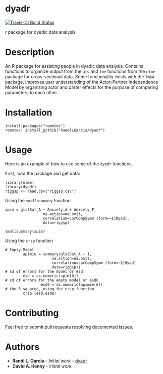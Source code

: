 # dyadr
[![Travis-CI Build Status](https://api.travis-ci.org/abarylsky/dyadr.svg?branch=master)](https://travis-ci.org/abarylsky/dyadr)


r package for dyadic data analysis

# Description
An R package for assisting people in dyadic data analysis. Contains functions to organize output from the `gls` and `lme` functions from the `nlme` package for cross-sectional data. Some functionality exists with the `lme4` package. Improves user understanding of the Actor-Partner Independence Model by organizing actor and parter effects for the purpose of comparing parameters to each other. 

# Installation
```
install.packages("remotes")
remotes::install_githib("RandiLGarcia/dyadr")
```

# Usage

Here is an example of how to use some of the `dyadr` functions.

First, load the package and get data:
```
library(nlme)
library(dyadr)
riggsp <- read.csv("riggsp.csv") 
```
Using the `smallsummary` function
```
apim = gls(Sat_A ~ Anxiety_A + Anxiety_P, 
                 na.action=na.omit, 
                 correlation=corCompSymm (form=~1|Dyad),
                 data=riggsp)

smallsummary(apim)
```
Using the `crsp` function
```
# Empty Model
        apimie = summary(gls(Sat_A ~ 1, 
                     na.action=na.omit, 
                     correlation=corCompSymm (form=~1|Dyad),
                     data=riggsp))
# sd of errors for the model or esd
        esd = as.numeric(apim[6])
# sd of errors for the empty model or esd0
                esd0 = as.numeric(apimie[6])
# the R squared, using the crsp function                
        crsp (esd,esd0)
```

# Contributing
Feel free to submit pull requests resolving documented issues. 

# Authors
* **Randi L. Garcia** - *Initial work* - [dyadr](https://github.com/RandiLGarcia/dyadr)
* **David A. Kenny** - *Initial work* 